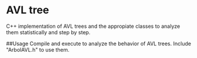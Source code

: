 AVL tree
========
C++ implementation of AVL trees and the appropiate classes to analyze them statistically and step by step.

##Usage
Compile and execute to analyze the behavior of AVL trees.
Include "ArbolAVL.h" to use them.
